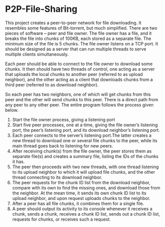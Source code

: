 # P2P-File-Sharing
This project creates a peer-to-peer network for file downloading. 
It resembles some features of Bit-torrent, but much simplified. 
There are two pieces of software – peer and file owner. 
The file owner has a file, and it breaks the file into chunks of 100KB, each stored as a separate file. 
The minimum size of the file is 5 chunks. 
The file owner listens on a TCP port. 
It should be designed as a server that can run multiple threads to serve multiple clients simultaneously.

Each peer should be able to connect to the file owner to download some chunks. 
It then should have two threads of control, one acting as a server that uploads the local chunks to another peer 
(referred to as upload neighbor), and the other acting as a client that downloads chunks from a third peer
(referred to as download neighbor).

So each peer has two neighbors, one of which will get chunks from this peer and the other will send chunks to this peer. 
There is a direct path from any peer to any other peer. The entire program follows the process given below.
1. Start the file owner process, giving a listening port 
2. Start five peer processes, one at a time, giving the file owner’s listening port, the peer’s listening port, 
and its download neighbor’s listening port. 
3. Each peer connects to the server’s listening port.The latter creates a new thread to download one or several file chunks to the peer,
while its main thread goes back to listening for new peers. 
4. After receiving chunk(s) from the file owner, the peer stores them as separate file(s) and creates a summary file, 
listing the IDs of the chunks it has. 
5. The peer then proceeds with two new threads, with one thread listening to its upload neighbor to which it will upload file chunks, 
and the other thread connecting to its download neighbor. 
6. The peer requests for the chunk ID list from the download neighbor, compare with its own to find the missing ones, and download 
those from the neighbor. At the mean time, it sends its own chunk ID list to its upload neighbor, and upon request uploads chunks to 
the neighbor.   
7. After a peer has all file chunks, it combines them for a single file. 
8. A peer should output its activity to its console whenever it receives a chunk, sends a chunk, receives a chunk ID list, 
sends out a chunk ID list, requests for chunks, or receives such a request.  
